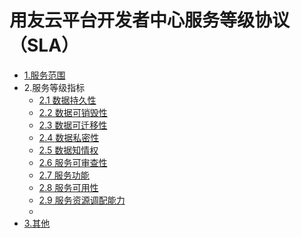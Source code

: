 # 用友云平台开发者中心服务等级协议（SLA）

* [1.服务范围](articles/cplatform/1-/service-range.md)
* 2.服务等级指标
    * [2.1 数据持久性](articles/cplatform/2-/2-1.md)
    * [2.2 数据可销毁性](articles/cplatform/2-/2-2.md)
    * [2.3 数据可迁移性](articles/cplatform/2-/2-3.md)
    * [2.4 数据私密性](articles/cplatform/2-/2-4.md)
    * [2.5 数据知情权](articles/cplatform/2-/2-5.md)
    * [2.6 服务可审查性](articles/cplatform/2-/2-6.md)
    * [2.7 服务功能](articles/cplatform/2-/2-7.md)
    * [2.8 服务可用性](articles/cplatform/2-/2-8.md)
    * [2.9 服务资源调配能力](articles/cplatform/2-/2-9.md)
    * 
* [3.其他](articles/cplatform/3-/other.md)